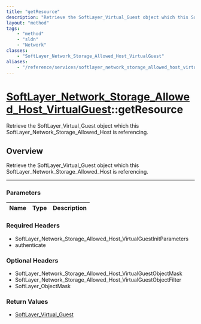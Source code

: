 ```yaml
---
title: "getResource"
description: "Retrieve the SoftLayer_Virtual_Guest object which this SoftLayer_Network_Storage_Allowed_Host is referencing."
layout: "method"
tags:
    - "method"
    - "sldn"
    - "Network"
classes:
    - "SoftLayer_Network_Storage_Allowed_Host_VirtualGuest"
aliases:
    - "/reference/services/softlayer_network_storage_allowed_host_virtualguest/getResource"
---
```

# [SoftLayer_Network_Storage_Allowed_Host_VirtualGuest](/reference/services/SoftLayer_Network_Storage_Allowed_Host_VirtualGuest)::getResource


Retrieve the SoftLayer_Virtual_Guest object which this SoftLayer_Network_Storage_Allowed_Host is referencing.


## Overview 
Retrieve the SoftLayer_Virtual_Guest object which this SoftLayer_Network_Storage_Allowed_Host is referencing.

-----

### Parameters 
|Name | Type | Description |
| --- | --- | --- |


### Required Headers
* SoftLayer_Network_Storage_Allowed_Host_VirtualGuestInitParameters
* authenticate


### Optional Headers
* SoftLayer_Network_Storage_Allowed_Host_VirtualGuestObjectMask
* SoftLayer_Network_Storage_Allowed_Host_VirtualGuestObjectFilter
* SoftLayer_ObjectMask

### Return Values
* <a href='/reference/datatypes/SoftLayer_Virtual_Guest'>SoftLayer_Virtual_Guest </a>





